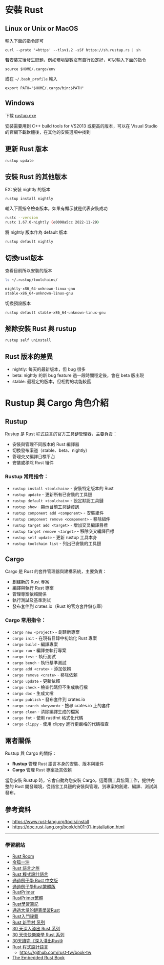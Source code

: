 # 安裝 Rust

## Linux or Unix or MacOS

輸入下面的指令即可

```
curl --proto '=https' --tlsv1.2 -sSf https://sh.rustup.rs | sh
```

若安裝完後發生問題，例如環境變數沒有自行設定好，可以輸入下面的指令

```
source $HOME/.cargo/env
```

或在 `~/.bash_profile` 輸入

```
export PATH="$HOME/.cargo/bin:$PATH"
```

## Windows

下載 [rustup.exe](https://win.rustup.rs/)

安裝需要用到 C++ build tools for VS2013 或更高的版本，可以在 Visual Studio 的官網下載軟體後，在其他的安裝選項中找到

## 更新 Rust 版本

```
rustup update
```

## 安裝 Rust 的其他版本

EX: 安裝 nightly 的版本

```
rustup install nightly
```

輸入下面指令檢查版本，如果有顯示就是代表安裝成功

```bash
rustc --version
rustc 1.67.0-nightly (e0098a5cc 2022-11-29)
```

將 nightly 版本作為 default 版本

```
rustup default nightly
```

## 切換rust版本

查看目前所以安裝的版本

```bash
ls ~/.rustup/toolchains/

nightly-x86_64-unknown-linux-gnu  
stable-x86_64-unknown-linux-gnu
```

切換預設版本

`rustup default stable-x86_64-unknown-linux-gnu`

## 解除安裝 Rust 與 rustup

```
rustup self uninstall
```

## Rust 版本的差異

- nightly: 每天的最新版本，但 bug 很多
- beta: nightly 的新 bug feature 過一段時間穩定後，會在 beta 版出現
- stable: 最穩定的版本，但相對的功能較舊



# Rustup 與 Cargo 角色介紹

## Rustup

Rustup 是 Rust 程式語言的官方工具鏈管理器，主要負責：

- 安裝與管理不同版本的 Rust 編譯器
- 切換發布渠道（stable、beta、nightly）
- 管理交叉編譯目標平台
- 安裝或移除 Rust 組件

### Rustup 常用指令：

- `rustup install <toolchain>` - 安裝特定版本的 Rust
- `rustup update` - 更新所有已安裝的工具鏈
- `rustup default <toolchain>` - 設定默認工具鏈
- `rustup show` - 顯示目前工具鏈資訊
- `rustup component add <component>` - 安裝組件
- `rustup component remove <component>` - 移除組件
- `rustup target add <target>` - 增加交叉編譯目標
- `rustup target remove <target>` - 移除交叉編譯目標
- `rustup self update` - 更新 rustup 工具本身
- `rustup toolchain list` - 列出已安裝的工具鏈

## Cargo

Cargo 是 Rust 的套件管理器與建構系統，主要負責：

- 創建新的 Rust 專案
- 編譯與執行 Rust 專案
- 管理專案依賴關係
- 執行測試及基準測試
- 發布套件到 crates.io（Rust 的官方套件儲存庫）

### Cargo 常用指令：

- `cargo new <project>` - 創建新專案
- `cargo init` - 在現有目錄中初始化 Rust 專案
- `cargo build` - 編譯專案
- `cargo run` - 編譯並執行專案
- `cargo test` - 執行測試
- `cargo bench` - 執行基準測試
- `cargo add <crate>` - 添加依賴
- `cargo remove <crate>` - 移除依賴
- `cargo update` - 更新依賴
- `cargo check` - 檢查代碼但不生成執行檔
- `cargo doc` - 生成文檔
- `cargo publish` - 發布套件到 crates.io
- `cargo search <keyword>` - 搜尋 crates.io 上的套件
- `cargo clean` - 清除編譯生成的檔案
- `cargo fmt` - 使用 rustfmt 格式化代碼
- `cargo clippy` - 使用 clippy 進行更嚴格的代碼檢查

## 兩者關係

Rustup 與 Cargo 的關係：

- **Rustup** 管理 Rust 語言本身的安裝、版本與組件
- **Cargo** 管理 Rust 專案及其依賴

當您安裝 Rustup 時，它會自動為您安裝 Cargo。這兩個工具協同工作，提供完整的 Rust 開發環境，從語言工具鏈的安裝與管理，到專案的創建、編譯、測試與發布。


## 參考資料

- https://www.rust-lang.org/tools/install
- https://doc.rust-lang.org/book/ch01-01-installation.html

---

### 學習網站

- [Rust Room](https://github.com/rust-boom/rust-boom)
- [令狐一沖](https://github.com/anonymousGiga/learn_rust/)
- [Rust 語言之旅](https://shihyu.github.io/my_tour_of_rust/TOC_zh-tw.html)
- [Rust 程式設計語言](https://rust-lang.tw/book-tw/#rust-程式設計語言)
- [通過例子學 Rust 中文版](https://rustwiki.org/zh-CN/rust-by-example/)
- [通過例子學Rust繁體版](https://shihyu.github.io/rust_by_example)
- [RustPrimer](https://rustcc.gitbooks.io/rustprimer/content/)
- [RustPrimer繁體](https://shihyu.github.io/RustPrimerBook/)
- [Rust學習筆記](https://skyao.io/learning-rust/)
- [通過大量的鏈表學習Rust](https://weathfold.gitbooks.io/rust-too-many-lists-zhcn/content/)
- [Rust入門祕籍](https://shihyu.github.io/rust_hacks/)
- [Rust 新手村 系列](https://ithelp.ithome.com.tw/users/20129675/ironman/4260?page=1)
- [30 天深入淺出 Rust 系列](https://ithelp.ithome.com.tw/users/20111802/ironman/1742)
- [30 天快快樂樂學 Rust 系列](https://ithelp.ithome.com.tw/users/20120293/ironman/5180)
- [30天讀完《深入淺出Rust》](https://www.zhihu.com/column/c_1566579693834489856)
- [Rust 程式設計語言](https://rust-lang.tw/book-tw/title-page.html#rust-程式設計語言)
  - https://github.com/rust-tw/book-tw
- [The Embedded Rust Book](https://shihyu.github.io/rust-embedded/)

